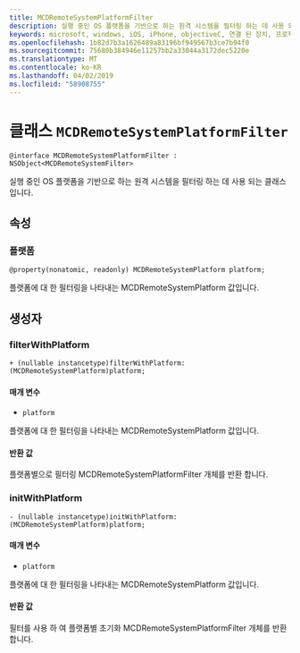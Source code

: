 ```yaml
---
title: MCDRemoteSystemPlatformFilter
description: 실행 중인 OS 플랫폼을 기반으로 하는 원격 시스템을 필터링 하는 데 사용 되는 클래스입니다.
keywords: microsoft, windows, iOS, iPhone, objectiveC, 연결 된 장치, 프로젝트 로마
ms.openlocfilehash: 1b82d7b3a1626489a83196bf949567b3ce7b94f0
ms.sourcegitcommit: 75680b384946e11257bb2a33044a3172dec5220e
ms.translationtype: MT
ms.contentlocale: ko-KR
ms.lasthandoff: 04/02/2019
ms.locfileid: "58908755"
---
```

# <a name="class-mcdremotesystemplatformfilter"></a>클래스 `MCDRemoteSystemPlatformFilter` 

```
@interface MCDRemoteSystemPlatformFilter : NSObject<MCDRemoteSystemFilter> 
```  

실행 중인 OS 플랫폼을 기반으로 하는 원격 시스템을 필터링 하는 데 사용 되는 클래스입니다.

## <a name="properties"></a>속성

### <a name="platform"></a>플랫폼
`@property(nonatomic, readonly) MCDRemoteSystemPlatform platform;`

플랫폼에 대 한 필터링을 나타내는 MCDRemoteSystemPlatform 값입니다.

## <a name="constructors"></a>생성자

### <a name="filterwithplatform"></a>filterWithPlatform
`+ (nullable instancetype)filterWithPlatform:(MCDRemoteSystemPlatform)platform;`

#### <a name="parameters"></a>매개 변수 
* `platform` 

플랫폼에 대 한 필터링을 나타내는 MCDRemoteSystemPlatform 값입니다.

#### <a name="returns"></a>반환 값
플랫폼별으로 필터링 MCDRemoteSystemPlatformFilter 개체를 반환 합니다.

### <a name="initwithplatform"></a>initWithPlatform
`- (nullable instancetype)initWithPlatform:(MCDRemoteSystemPlatform)platform;`

#### <a name="parameters"></a>매개 변수 
* `platform` 

플랫폼에 대 한 필터링을 나타내는 MCDRemoteSystemPlatform 값입니다.

#### <a name="returns"></a>반환 값
필터를 사용 하 여 플랫폼별 초기화 MCDRemoteSystemPlatformFilter 개체를 반환 합니다.